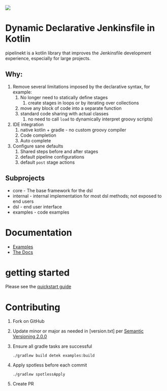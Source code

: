 [![](https://jitpack.io/v/code42/pipelinekt.svg)](https://jitpack.io/#code42/pipelinekt)

# Dynamic Declarative Jenkinsfile in Kotlin

pipelinekt is a kotlin library that improves the Jenkinsfile development experience, especially for large projects.

## Why:

1. Remove several limitations imposed by the declarative syntax, for example:
   1. No longer need to statically define stages
      1. create stages in loops or by iterating over collections
   2. move any block of code into a separate function
   3. standard code sharing with actual classes
      1. no need to call `load` to dynamically interpret groovy scripts)
2. IDE integration
   1. native kotlin + gradle - no custom groovy compiler
   2. Code completion
   3. Auto complete
3. Configure sane defaults
   1. Shared steps before and after stages
   2. default pipeline configurations
   3. default `post` stage actions

## Subprojects

* core - The base framework for the dsl
* internal - internal implementation for most dsl methods; not exposed to end users
* dsl - end user interface
* examples - code examples

# Documentation

* [Examples](https://github.com/code42/pipelinekt/tree/master/examples/src/main/kotlin)
* [The Docs](docs/index.md)

# getting started 
Please see the [quickstart guide](docs/quickstart.md)

# Contributing
1. Fork on GitHub
2. Update minor or major as needed in [version.txt] per [Semantic Versioning 2.0.0](https://semver.org)
3. Ensure all gradle tasks are successful

       ./gradlew build detek examples:build
4. Apply spotless before each commit

       ./gradlew spotlessApply
5. Create PR
